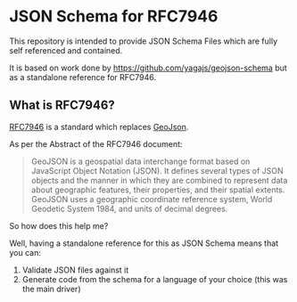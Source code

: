 # JSON Schema for RFC7946

This repository is intended to provide JSON Schema Files which are fully self referenced and contained.

It is based on work done by https://github.com/yagajs/geojson-schema but as a standalone reference for RFC7946.

## What is RFC7946?
[RFC7946](https://www.rfc-editor.org/rfc/rfc7946) is a standard which replaces [GeoJson](https://geojson.org).  

As per the Abstract of the RFC7946 document:
> GeoJSON is a geospatial data interchange format based on JavaScript
   Object Notation (JSON).  It defines several types of JSON objects and
   the manner in which they are combined to represent data about
   geographic features, their properties, and their spatial extents.
   GeoJSON uses a geographic coordinate reference system, World Geodetic
   System 1984, and units of decimal degrees.

So how does this help me?  

Well, having a standalone reference for this as JSON Schema means that you can:  
1. Validate JSON files against it
2. Generate code from the schema for a language of your choice (this was the main driver)